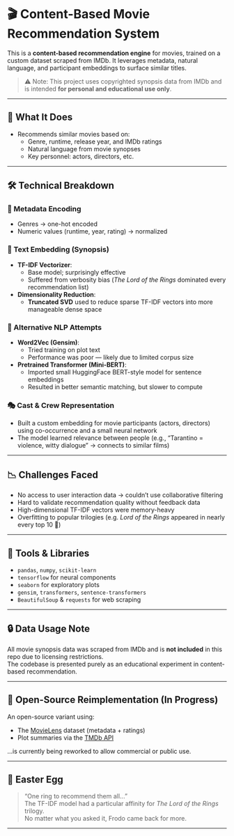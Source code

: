 # 🎬 Content-Based Movie Recommendation System

This is a **content-based recommendation engine** for movies, trained on a custom dataset scraped from IMDb. It leverages metadata, natural language, and participant embeddings to surface similar titles.

> ⚠️ Note: This project uses copyrighted synopsis data from IMDb and is intended **for personal and educational use only**.

---

## 🧠 What It Does

- Recommends similar movies based on:
  - Genre, runtime, release year, and IMDb ratings
  - Natural language from movie synopses
  - Key personnel: actors, directors, etc.

---

## 🛠 Technical Breakdown

### 🎲 Metadata Encoding
- Genres → one-hot encoded
- Numeric values (runtime, year, rating) → normalized

### 📝 Text Embedding (Synopsis)
- **TF-IDF Vectorizer**:
  - Base model; surprisingly effective
  - Suffered from verbosity bias (*The Lord of the Rings* dominated every recommendation list)
- **Dimensionality Reduction**:
  - **Truncated SVD** used to reduce sparse TF-IDF vectors into more manageable dense space

### 🤖 Alternative NLP Attempts
- **Word2Vec (Gensim)**:
  - Tried training on plot text
  - Performance was poor — likely due to limited corpus size
- **Pretrained Transformer (Mini-BERT)**:
  - Imported small HuggingFace BERT-style model for sentence embeddings
  - Resulted in better semantic matching, but slower to compute

### 🎭 Cast & Crew Representation
- Built a custom embedding for movie participants (actors, directors) using co-occurrence and a small neural network
- The model learned relevance between people (e.g., “Tarantino = violence, witty dialogue” → connects to similar films)

---

## 📉 Challenges Faced

- No access to user interaction data → couldn’t use collaborative filtering
- Hard to validate recommendation quality without feedback data
- High-dimensional TF-IDF vectors were memory-heavy
- Overfitting to popular trilogies (e.g. *Lord of the Rings* appeared in nearly every top 10 🤦)

---

## 🧪 Tools & Libraries

- `pandas`, `numpy`, `scikit-learn`
- `tensorflow` for neural components
- `seaborn` for exploratory plots
- `gensim`, `transformers`, `sentence-transformers`
- `BeautifulSoup` & `requests` for web scraping

---

## 🔒 Data Usage Note

All movie synopsis data was scraped from IMDb and is **not included** in this repo due to licensing restrictions.  
The codebase is presented purely as an educational experiment in content-based recommendation.

---

## 🔄 Open-Source Reimplementation (In Progress)

An open-source variant using:
- The [MovieLens](https://grouplens.org/datasets/movielens/) dataset (metadata + ratings)
- Plot summaries via the [TMDb API](https://www.themoviedb.org/documentation/api)

...is currently being reworked to allow commercial or public use.

---

## 🧙 Easter Egg

> “One ring to recommend them all...”  
The TF-IDF model had a particular affinity for *The Lord of the Rings* trilogy.  
No matter what you asked it, Frodo came back for more.

---

